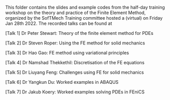 This folder contains the slides and example codes from the half-day training workshop on the theory and practice of the Finite Element Method, organized by the SofTMech Training committee hosted a (virtual) on Friday Jan 28th 2022. The recorded talks can be found at 

[Talk 1] Dr Peter Stewart: Theory of the finite element method for PDEs

[Talk 2] Dr Steven Roper: Using the FE method for solid mechanics

[Talk 3] Dr Hao Gao: FE method using variational principles

[Talk 4] Dr Namshad Thekkethil: Discretisation of the FE equations

[Talk 5] Dr Liuyang Feng: Challenges using FE for solid mechanics

[Talk 6] Dr Yangkun Du: Worked examples in ABAQUS

[Talk 7] Dr Jakub Koery: Worked examples solving PDEs in FEniCS
